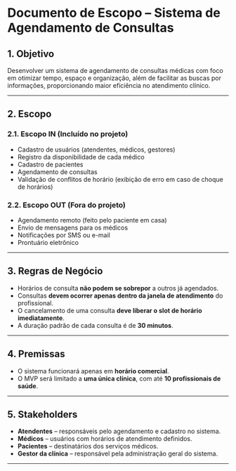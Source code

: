# Documento de Escopo – Sistema de Agendamento de Consultas

## 1. Objetivo

Desenvolver um sistema de agendamento de consultas médicas com foco em otimizar tempo, espaço e organização, além de facilitar as buscas por informações, proporcionando maior eficiência no atendimento clínico.

---

## 2. Escopo

### 2.1. Escopo **IN** (Incluído no projeto)

- Cadastro de usuários (atendentes, médicos, gestores)
- Registro da disponibilidade de cada médico
- Cadastro de pacientes
- Agendamento de consultas
- Validação de conflitos de horário (exibição de erro em caso de choque de horários)

### 2.2. Escopo **OUT** (Fora do projeto)

- Agendamento remoto (feito pelo paciente em casa)
- Envio de mensagens para os médicos
- Notificações por SMS ou e-mail
- Prontuário eletrônico

---

## 3. Regras de Negócio

- Horários de consulta **não podem se sobrepor** a outros já agendados.
- Consultas **devem ocorrer apenas dentro da janela de atendimento** do profissional.
- O cancelamento de uma consulta **deve liberar o slot de horário imediatamente**.
- A duração padrão de cada consulta é de **30 minutos**.

---

## 4. Premissas

- O sistema funcionará apenas em **horário comercial**.
- O MVP será limitado a **uma única clínica**, com até **10 profissionais de saúde**.

---

## 5. Stakeholders

- **Atendentes** – responsáveis pelo agendamento e cadastro no sistema.
- **Médicos** – usuários com horários de atendimento definidos.
- **Pacientes** – destinatários dos serviços médicos.
- **Gestor da clínica** – responsável pela administração geral do sistema.

---
